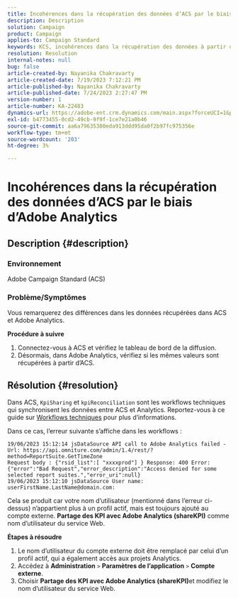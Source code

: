 ```yaml
---
title: Incohérences dans la récupération des données d’ACS par le biais d’Adobe Analytics
description: Description
solution: Campaign
product: Campaign
applies-to: Campaign Standard
keywords: KCS, incohérences dans la récupération des données à partir d’ACS, de Adobe Campaign Standard, d’Adobe Analytics, de Partager les KPI avec Adobe Analytics
resolution: Resolution
internal-notes: null
bug: false
article-created-by: Nayanika Chakravarty
article-created-date: 7/19/2023 7:12:21 PM
article-published-by: Nayanika Chakravarty
article-published-date: 7/24/2023 2:27:47 PM
version-number: 1
article-number: KA-22483
dynamics-url: https://adobe-ent.crm.dynamics.com/main.aspx?forceUCI=1&pagetype=entityrecord&etn=knowledgearticle&id=f3f9052e-6826-ee11-9966-6045bd006c82
exl-id: b4773455-0cd2-49cb-9f9f-1ce7e21a0b46
source-git-commit: aa6a79635380eda913ddd95da0f2b97fc975356e
workflow-type: tm+mt
source-wordcount: '203'
ht-degree: 3%

---
```


# Incohérences dans la récupération des données d’ACS par le biais d’Adobe Analytics

## Description {#description}


### Environnement

Adobe Campaign Standard (ACS)

### Problème/Symptômes

Vous remarquerez des différences dans les données récupérées dans ACS et Adobe Analytics.

<b>Procédure à suivre</b>

1. Connectez-vous à ACS et vérifiez le tableau de bord de la diffusion.
2. Désormais, dans Adobe Analytics, vérifiez si les mêmes valeurs sont récupérées à partir d’ACS.



## Résolution {#resolution}


Dans ACS, `KpiSharing` et `kpiReconciliation` sont les workflows techniques qui synchronisent les données entre ACS et Analytics. Reportez-vous à ce guide sur [Workflows techniques](https://experienceleague.adobe.com/docs/campaign-standard/using/administrating/application-settings/technical-workflows.html?lang=en) pour plus d’informations.

Dans ce cas, l’erreur suivante s’affiche dans les workflows :


```
19/06/2023 15:12:14 jsDataSource API call to Adobe Analytics failed - Url: https://api.omniture.com/admin/1.4/rest/?method=ReportSuite.GetTimeZone
Request body : {"rsid_list":[ "xxxxprod"] } Response: 400 Error: {"error":"Bad Request","error_description":"Access denied for some selected report suites.","error_uri":null}
19/06/2023 15:12:10 jsDataSource User name: userFirstName.LastName@domain.com:
```


Cela se produit car votre nom d’utilisateur (mentionné dans l’erreur ci-dessus) n’appartient plus à un profil actif, mais est toujours ajouté au compte externe. <b>Partage des KPI avec Adobe Analytics (shareKPI)</b> comme nom d’utilisateur du service Web.

<b>Étapes à résoudre</b>

1. Le nom d’utilisateur du compte externe doit être remplacé par celui d’un profil actif, qui a également accès aux projets Analytics.
2. Accédez à <b>Administration</b> `>`  <b>Paramètres de l’application</b> `>`  <b>Compte externe</b>.
3. Choisir <b>Partage des KPI avec Adobe Analytics (shareKPI)</b>et modifiez le nom d’utilisateur du service Web.
